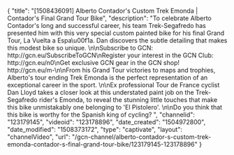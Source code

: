 {
    "title": "[1508436091] Alberto Contador's Custom Trek Emonda | Contador's Final Grand Tour Bike",
    "description": "To celebrate Alberto Contador's long and successful career, his team Trek-Segafredo has presented him with this very special custom painted bike for his final Grand Tour, La Vuelta a Espa\u00f1a. Dan discovers the subtle detailing that makes this modest bike so unique. \n\nSubscribe to GCN: http:\/\/gcn.eu\/SubscribeToGCN\nRegister your interest in the GCN Club: http:\/\/gcn.eu\/n0\nGet exclusive GCN gear in the GCN shop! http:\/\/gcn.eu\/m-\n\nFrom his Grand Tour victories to maps and trophies, Alberto's tour ending Trek Emonda is the perfect representation of an exceptional career in the sport. \n\nEx professional Tour de France cyclist Dan Lloyd takes a closer look at this understated paint job on the Trek-Segafredo rider's Emonda, to reveal the stunning little touches that make this bike unmistakably one belonging to 'El Pistolero'. \n\nDo you think that this bike is worthy for the Spanish king of cycling? ",
    "channelid": "123179145",
    "videoid": "123178896",
    "date_created": "1504972800",
    "date_modified": "1508373172",
    "type": "captivate",
    "layout": "channelVideo",
    "url": "\/gcn-channel\/alberto-contador-s-custom-trek-emonda-contador-s-final-grand-tour-bike\/123179145-123178896"
}